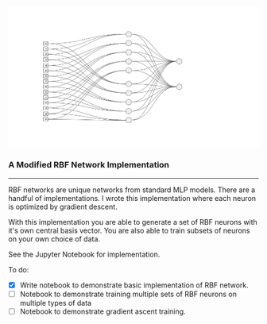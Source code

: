 


![alt text](/images/network.png)

### A Modified RBF Network Implementation 

-----
RBF networks are unique networks from standard MLP models. There are a handful of implementations. I wrote this implementation where each neuron is optimized by gradient descent. 

With this implementation you are able to generate a set of RBF neurons with it's own central basis vector. You are also able to train subsets of neurons on your own choice of data. 

See the Jupyter Notebook for implementation. 





To do: 
- [x] Write notebook to demonstrate basic implementation of RBF network.
- [ ] Notebook to demonstrate training multiple sets of RBF neurons on multiple types of data
- [ ] Notebook to demonstrate gradient ascent training. 
